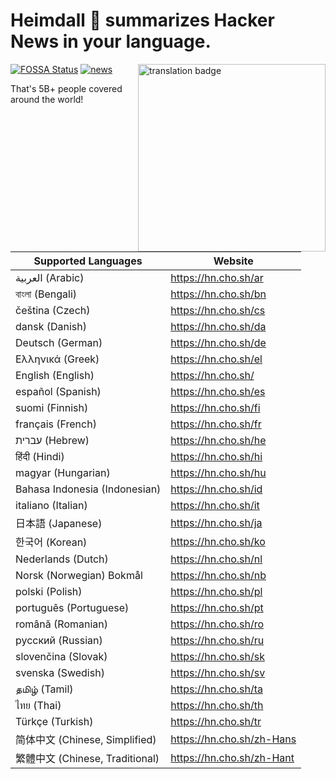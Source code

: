 # Heimdall 🔭 summarizes Hacker News in your language.

<a href="https://inlang.com/editor/github.com/anaclumos/heimdall?ref=badge"><img align="right" width="300" src="https://inlang.com/badge?url=github.com/anaclumos/heimdall" alt="translation badge"></a>

[![FOSSA Status](https://app.fossa.com/api/projects/git%2Bgithub.com%2Fanaclumos%2Fheimdall.svg?type=shield)](https://app.fossa.com/projects/git%2Bgithub.com%2Fanaclumos%2Fheimdall?ref=badge_shield) [![news](https://github.com/anaclumos/heimdall/actions/workflows/news.yaml/badge.svg)](https://github.com/anaclumos/heimdall/actions/workflows/news.yaml)

That's 5B+ people covered around the world!

| Supported Languages             | Website                   |
| ------------------------------- | ------------------------- |
| العربية (Arabic)                | https://hn.cho.sh/ar      |
| বাংলা (Bengali)                 | https://hn.cho.sh/bn      |
| čeština (Czech)                 | https://hn.cho.sh/cs      |
| dansk (Danish)                  | https://hn.cho.sh/da      |
| Deutsch (German)                | https://hn.cho.sh/de      |
| Ελληνικά (Greek)                | https://hn.cho.sh/el      |
| English (English)               | https://hn.cho.sh/        |
| español (Spanish)               | https://hn.cho.sh/es      |
| suomi (Finnish)                 | https://hn.cho.sh/fi      |
| français (French)               | https://hn.cho.sh/fr      |
| עברית (Hebrew)                  | https://hn.cho.sh/he      |
| हिंदी (Hindi)                   | https://hn.cho.sh/hi      |
| magyar (Hungarian)              | https://hn.cho.sh/hu      |
| Bahasa Indonesia (Indonesian)   | https://hn.cho.sh/id      |
| italiano (Italian)              | https://hn.cho.sh/it      |
| 日本語 (Japanese)               | https://hn.cho.sh/ja      |
| 한국어 (Korean)                 | https://hn.cho.sh/ko      |
| Nederlands (Dutch)              | https://hn.cho.sh/nl      |
| Norsk (Norwegian) Bokmål        | https://hn.cho.sh/nb      |
| polski (Polish)                 | https://hn.cho.sh/pl      |
| português (Portuguese)          | https://hn.cho.sh/pt      |
| română (Romanian)               | https://hn.cho.sh/ro      |
| русский (Russian)               | https://hn.cho.sh/ru      |
| slovenčina (Slovak)             | https://hn.cho.sh/sk      |
| svenska (Swedish)               | https://hn.cho.sh/sv      |
| தமிழ் (Tamil)                   | https://hn.cho.sh/ta      |
| ไทย (Thai)                      | https://hn.cho.sh/th      |
| Türkçe (Turkish)                | https://hn.cho.sh/tr      |
| 简体中文 (Chinese, Simplified)  | https://hn.cho.sh/zh-Hans |
| 繁體中文 (Chinese, Traditional) | https://hn.cho.sh/zh-Hant |
